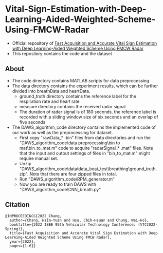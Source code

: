 # Vital-Sign-Estimation-with-Deep-Learning-Aided-Weighted-Scheme-Using-FMCW-Radar
- Official repository of [Fast Acquisition and Accurate Vital Sign Estimation with Deep Learning-Aided Weighted Scheme Using FMCW Radar](https://ieeexplore.ieee.org/document/9860799)
- This repository contains the code and the dataset
## About
- The code directory contains MATLAB scripts for data preprocessing
- The data directory contains the experiment results, which can be further divided into breathData and heartData. 
   - ground_truth directory contains the reference label for the respiration rate and heart rate 
   - measure directory contains the received radar signal
   - The duration of radar signal is of 180 seconds, the reference label is recorded with a sliding window size of six seconds and an overlap of five seconds
- The DAWS_algorithm_code directory contains the implemented code of our work as well as the preprocessing for dataset.
   - First copy "rawData_* .bin" files  from data directories and run the "DAWS_algorithm_code\data preprocessing\bin to mat\bin_to_mat.m" code to acquire "radarSignal_* .mat" files. Note that the input and output settings of files in "bin_to_mat.m" might require manual set. 
   - Unzip "DAWS_algorithm_code\data\data_beat_test\breathing\ground_truth.zip". Note that there are four zipped files in total.
   - Run "DAWS_algorithm_code\RPM_generator.m"
   - Now you are ready to train DAWS with "DAWS_algorithm_code\CNN_breath.py"
## Citation
```
@INPROCEEDINGS{2022_Chang,
  author={Chang, Hsin-Yuan and Hsu, Chih-Hsuan and Chung, Wei-Ho},
  booktitle={2022 IEEE 95th Vehicular Technology Conference: (VTC2022-Spring)}, 
  title={Fast Acquisition and Accurate Vital Sign Estimation with Deep Learning-Aided Weighted Scheme Using FMCW Radar}, 
  year={2022},
  pages={1-6}}
```
